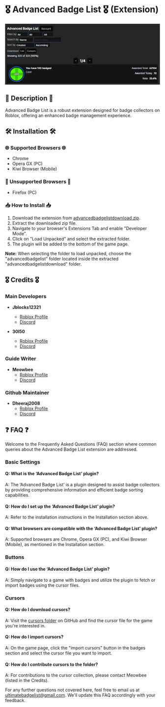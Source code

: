 # 🎖️ Advanced Badge List 🎖️ (Extension)

![Advanced Badge List](https://raw.githubusercontent.com/meowbee-github/advancedbadgelist/main/imgs/img.webp)

## 📜 Description 📜

Advanced Badge List is a robust extension designed for badge collectors on Roblox, offering an enhanced badge management experience.

## 🛠️ Installation 🛠️

### 🌐 Supported Browsers 🌐

- Chrome
- Opera GX (PC)
- Kiwi Browser (Mobile)

### 🚫 Unsupported Browsers 🚫

- Firefox (PC)

### 📥 How to Install 📥

1. Download the extension from [advancedbadgelistdownload.zip](https://github.com/meowbee-github/advancedbadgelist/raw/main/advancedbadgelistdownload.zip).
2. Extract the downloaded zip file.
3. Navigate to your browser's Extensions Tab and enable "Developer Mode".
4. Click on "Load Unpacked" and select the extracted folder.
5. The plugin will be added to the bottom of the game page.

**Note:** When selecting the folder to load unpacked, choose the "advancedbadgelist" folder located inside the extracted "advancedbadgelistdownload" folder.

## 🎖️ Credits 🎖️

### Main Developers

- **Jblocks12321**
  - [Roblox Profile](https://roblox.com/users/52282947/profile)
  - [Discord](https://discord.com/users/701081887388729427)

- **30l50**
  - [Roblox Profile](https://roblox.com/users/3185959435/profile)
  - [Discord](https://discord.com/users/247147740100952094)

### Guide Writer

- **Meowbee**
  - [Roblox Profile](https://roblox.com/users/685485707/profile)
  - [Discord](https://discord.com/users/793692044307726337)

### Github Maintainer

- **Dheeraj2008**
  - [Roblox Profile](https://roblox.com/users/682634751/profile)
  - [Discord](https://discord.com/users/514771097221070849)

## ❓ FAQ ❓

Welcome to the Frequently Asked Questions (FAQ) section where common queries about the Advanced Badge List extension are addressed.

### Basic Settings

#### Q: What is the ‘Advanced Badge List’ plugin?
A: The ‘Advanced Badge List’ is a plugin designed to assist badge collectors by providing comprehensive information and efficient badge sorting capabilities.

#### Q: How do I set up the ‘Advanced Badge List’ plugin?
A: Refer to the installation instructions in the Installation section above.

#### Q: What browsers are compatible with the ‘Advanced Badge List’ plugin?
A: Supported browsers are Chrome, Opera GX (PC), and Kiwi Browser (Mobile), as mentioned in the Installation section.

### Buttons

#### Q: How do I use the ‘Advanced Badge List’ plugin?
A: Simply navigate to a game with badges and utilize the plugin to fetch or import badges using the cursor files.

### Cursors

#### Q: How do I download cursors?
A: Visit the [cursors folder](https://github.com/meowbee-github/advancedbadgelist/tree/main/cursors) on GitHub and find the cursor file for the game you're interested in.

#### Q: How do I import cursors?
A: On the game page, click the "import cursors" button in the badges section and select the cursor file you want to import.

#### Q: How do I contribute cursors to the folder?
A: For contributions to the cursor collection, please contact Meowbee (listed in the Credits).

For any further questions not covered here, feel free to email us at [ultimatebadgelist@gmail.com](mailto:ultimatebadgelist@gmail.com). We'll update this FAQ accordingly with your feedback.

